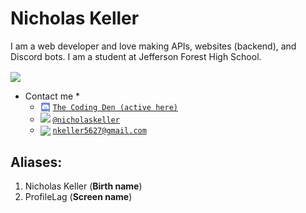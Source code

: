 # Nicholas Keller
I am a web developer and love making APIs, websites (backend), and Discord bots. I am a student at Jefferson Forest High School.

<img align="center" src="https://profilelag.github.io/ProfileLag/lol.svg"/>

* Contact me *
    * <img align="center" height=16px src="https://github.com/m-sterling/m-sterling/raw/master/assets/discord.ico"> [`The Coding Den (active here)`](https://discord.gg/code)
    * <img aligh="center" height=16px src="https://keybase.io/favicon.ico"> [`@nicholaskeller`](https://keybase.io/nicholaskeller)
    * <img align="center" height=16px src="https://github.com/m-sterling/m-sterling/raw/master/assets/gmail.ico"> [`nkeller5627@gmail.com`](mailto:nkeller5627@gmail.com)

## Aliases:
1. Nicholas Keller (**Birth name**)
2. ProfileLag (**Screen name**)
